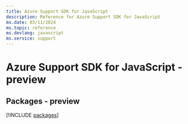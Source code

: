 ```yaml
---
title: Azure Support SDK for JavaScript
description: Reference for Azure Support SDK for JavaScript
ms.date: 03/11/2024
ms.topic: reference
ms.devlang: javascript
ms.service: support
---
```

# Azure Support SDK for JavaScript - preview
## Packages - preview
[!INCLUDE [packages](support-index.md)]